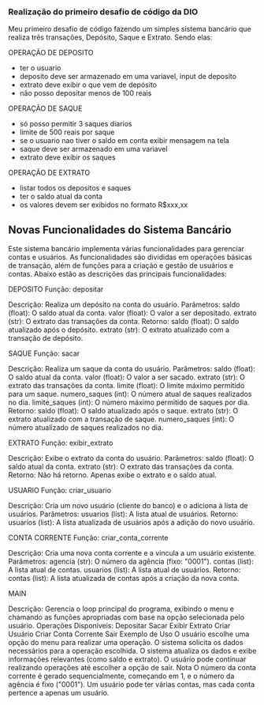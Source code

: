 ### Realização do primeiro desafio de código da DIO

Meu primeiro desafio de código fazendo um simples sistema bancário que realiza três transações, Depósito, Saque e Extrato. Sendo elas:

OPERAÇÃO DE DEPOSITO

- ter o usuario
- deposito deve ser armazenado em uma variavel, input de deposito
- extrato deve exibir o que vem de depósito
- não posso depositar menos de 100 reais

OPERAÇÃO DE SAQUE

- só posso permitir 3 saques diarios 
- limite de 500 reais por saque 
- se o usuario nao tiver o saldo em conta exibir mensagem na tela 
- saque deve ser armazenado em uma variavel
- extrato deve exibir os saques

OPERAÇÃO DE EXTRATO

- listar todos os depositos e saques
- ter o saldo atual da conta 
- os valores devem ser exibidos no formato R$xxx,xx


## Novas Funcionalidades do Sistema Bancário
Este sistema bancário implementa várias funcionalidades para gerenciar contas e usuários. As funcionalidades são divididas em operações básicas de transação, além de funções para a criação e gestão de usuários e contas. Abaixo estão as descrições das principais funcionalidades:

DEPOSITO
Função: depositar

Descrição: Realiza um depósito na conta do usuário.
Parâmetros:
saldo (float): O saldo atual da conta.
valor (float): O valor a ser depositado.
extrato (str): O extrato das transações da conta.
Retorno:
saldo (float): O saldo atualizado após o depósito.
extrato (str): O extrato atualizado com a transação de depósito.

SAQUE
Função: sacar

Descrição: Realiza um saque da conta do usuário.
Parâmetros:
saldo (float): O saldo atual da conta.
valor (float): O valor a ser sacado.
extrato (str): O extrato das transações da conta.
limite (float): O limite máximo permitido para um saque.
numero_saques (int): O número atual de saques realizados no dia.
limite_saques (int): O número máximo permitido de saques por dia.
Retorno:
saldo (float): O saldo atualizado após o saque.
extrato (str): O extrato atualizado com a transação de saque.
numero_saques (int): O número atualizado de saques realizados no dia.

EXTRATO
Função: exibir_extrato

Descrição: Exibe o extrato da conta do usuário.
Parâmetros:
saldo (float): O saldo atual da conta.
extrato (str): O extrato das transações da conta.
Retorno: Não há retorno. Apenas exibe o extrato e o saldo atual.

USUARIO
Função: criar_usuario

Descrição: Cria um novo usuário (cliente do banco) e o adiciona à lista de usuários.
Parâmetros:
usuarios (list): A lista atual de usuários.
Retorno:
usuarios (list): A lista atualizada de usuários após a adição do novo usuário.

CONTA CORRENTE
Função: criar_conta_corrente

Descrição: Cria uma nova conta corrente e a vincula a um usuário existente.
Parâmetros:
agencia (str): O número da agência (fixo: "0001").
contas (list): A lista atual de contas.
usuarios (list): A lista atual de usuários.
Retorno:
contas (list): A lista atualizada de contas após a criação da nova conta.

MAIN

Descrição: Gerencia o loop principal do programa, exibindo o menu e chamando as funções apropriadas com base na opção selecionada pelo usuário.
Operações Disponíveis:
Depositar
Sacar
Exibir Extrato
Criar Usuário
Criar Conta Corrente
Sair
Exemplo de Uso
O usuário escolhe uma opção do menu para realizar uma operação.
O sistema solicita os dados necessários para a operação escolhida.
O sistema atualiza os dados e exibe informações relevantes (como saldo e extrato).
O usuário pode continuar realizando operações até escolher a opção de sair.
Nota
O número da conta corrente é gerado sequencialmente, começando em 1, e o número da agência é fixo ("0001"). Um usuário pode ter várias contas, mas cada conta pertence a apenas um usuário.

